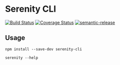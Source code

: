 # Serenity CLI

[![Build Status](https://travis-ci.org/jan-molak/serenity-cli-node.svg?branch=master)](https://travis-ci.org/jan-molak/serenity-cli-node)
[![Coverage Status](https://coveralls.io/repos/github/jan-molak/serenity-cli-node/badge.svg)](https://coveralls.io/github/jan-molak/serenity-cli-node)
[![semantic-release](https://img.shields.io/badge/%20%20%F0%9F%93%A6%F0%9F%9A%80-semantic--release-e10079.svg)](https://github.com/semantic-release/semantic-release)

## Usage

```
npm install --save-dev serenity-cli
```

```
serenity --help
```